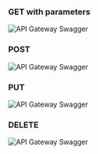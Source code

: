 ### GET with parameters

![API Gateway Swagger](https://github.com/VeritasSoftware/AspNetCore.ApiGateway/blob/master/GETWithParams.PNG)

### POST

![API Gateway Swagger](https://github.com/VeritasSoftware/AspNetCore.ApiGateway/blob/master/POST.PNG)

### PUT

![API Gateway Swagger](https://github.com/VeritasSoftware/AspNetCore.ApiGateway/blob/master/Update.PNG)

### DELETE

![API Gateway Swagger](https://github.com/VeritasSoftware/AspNetCore.ApiGateway/blob/master/Delete.PNG)
